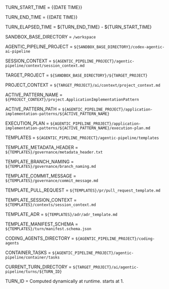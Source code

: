 TURN_START_TIME = {{DATE TIME}}

TURN_END_TIME = {{DATE TIME}}

TURN_ELAPSED_TIME = ${TURN_END_TIME} - ${TURN_START_TIME}

SANDBOX_BASE_DIRECTORY = `/workspace`

AGENTIC_PIPELINE_PROJECT = `${SANDBOX_BASE_DIRECTORY}/codex-agentic-ai-pipeline`

SESSION_CONTEXT = `${AGENTIC_PIPELINE_PROJECT}/agentic-pipeline/context/session_context.md`

TARGET_PROJECT = `${SANDBOX_BASE_DIRECTORY}/${TARGET_PROJECT}`

PROJECT_CONTEXT = `${TARGET_PROJECT}/ai/context/project_context.md`

ACTIVE_PATTERN_NAME = `${PROJECT_CONTEXT}/project.ApplicationImplementationPattern`

ACTIVE_PATTERN_PATH = `${AGENTIC_PIPELINE_PROJECT}/application-implementation-patterns/${ACTIVE_PATTERN_NAME}`

EXECUTION_PLAN = `${AGENTIC_PIPELINE_PROJECT}/application-implementation-patterns/${ACTIVE_PATTERN_NAME}/execution-plan.md`


TEMPLATES = `${AGENTIC_PIPELINE_PROJECT}/agentic-pipeline/templates`

TEMPLATE_METADATA_HEADER = `${TEMPLATES}/governance/metadata_header.txt`

TEMPLATE_BRANCH_NAMING = `${TEMPLATES}/governance/branch_naming.md`

TEMPLATE_COMMIT_MESSAGE = `${TEMPLATES}/governance/commit_message.md`

TEMPLATE_PULL_REQUEST = `${TEMPLATES}/pr/pull_request_template.md`

TEMPLATE_SESSION_CONTEXT = `${TEMPLATES}/contexts/session_context.md`

TEMPLATE_ADR = `${TEMPLATES}/adr/adr_template.md`

TEMPLATE_MANIFEST_SCHEMA = `${TEMPLATES}/turn/manifest.schema.json`

CODING_AGENTS_DIRECTORY = `${AGENTIC_PIPELINE_PROJECT}/coding-agents`

CONTAINER_TASKS = `${AGENTIC_PIPELINE_PROJECT}/agentic-pipeline/container/tasks`


CURRENT_TURN_DIRECTORY = `${TARGET_PROJECT}/ai/agentic-pipeline/turns/${TURN_ID}`

TURN_ID = Computed dynamically at runtime. starts at 1.
